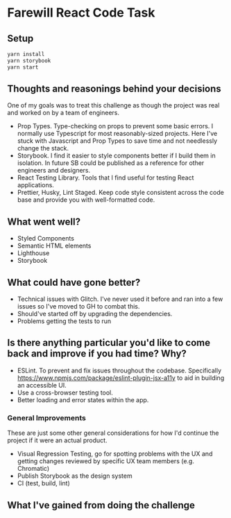 # Farewill React Code Task

## Setup

```bash
yarn install
yarn storybook
yarn start
```

## Thoughts and reasonings behind your decisions

One of my goals was to treat this challenge as though the project was real and worked on by a team of engineers.

- Prop Types. Type-checking on props to prevent some basic errors. I normally use Typescript for most reasonably-sized projects. Here I've stuck with Javascript and Prop Types to save time and not needlessly change the stack.
- Storybook. I find it easier to style components better if I build them in isolation. In future SB could be published as a reference for other engineers and designers.
- React Testing Library. Tools that I find useful for testing React applications.
- Prettier, Husky, Lint Staged. Keep code style consistent across the code base and provide you with well-formatted code.

## What went well?

- Styled Components
- Semantic HTML elements
- Lighthouse
- Storybook

## What could have gone better?

- Technical issues with Glitch. I've never used it before and ran into a few issues so I've moved to GH to combat this.
- Should've started off by upgrading the dependencies.
- Problems getting the tests to run

## Is there anything particular you'd like to come back and improve if you had time? Why?

- ESLint. To prevent and fix issues throughout the codebase. Specifically https://www.npmjs.com/package/eslint-plugin-jsx-a11y to aid in building an accessible UI. 
- Use a cross-browser testing tool.
- Better loading and error states within the app.

### General Improvements

These are just some other general considerations for how I'd continue the project if it were an actual product.

- Visual Regression Testing, go for spotting problems with the UX and getting changes reviewed by specific UX team members (e.g. Chromatic)
- Publish Storybook as the design system
- CI (test, build, lint)

## What I've gained from doing the challenge
